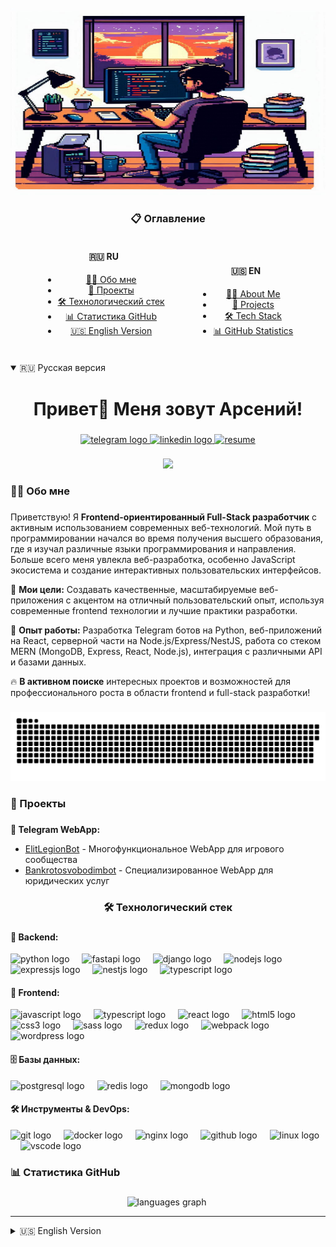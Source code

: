 <br clear="both">

<div align="center">
  <img height="300" width="600" src="assets/pixel_profile.png" alt="Arseny Bahur" />
</div>

###

<h3 align="center">📋 Оглавление</h3>

<div align="center">

<div style="display: inline-block; margin-right: 50px;">

#### 🇷🇺 RU

- [👩‍💻 Обо мне](#-обо-мне)
- [🚀 Проекты](#-проекты)
- [🛠 Технологический стек](#-технологический-стек)
- [📊 Статистика GitHub](#-статистика-github)
- [🇺🇸 English Version](#-english-version)

</div>

<div style="display: inline-block;">

#### 🇺🇸 EN

- [👩‍💻 About Me](#-about-me)
- [🚀 Projects](#-projects)
- [🛠 Tech Stack](#-tech-stack)
- [📊 GitHub Statistics](#-github-statistics)

</div>

</div>

###

<a name="-обо-мне"></a>

<details open>
<summary>🇷🇺 Русская версия</summary>

###

<h1 align="center">Привет👋 Меня зовут Арсений!</h1>

###

<div align="center">
  <a href="https://t.me/ARSY_NN" target="_blank">
    <img src="https://img.shields.io/static/v1?message=Telegram&logo=telegram&label=&color=2CA5E0&logoColor=white&labelColor=&style=for-the-badge" height="25" alt="telegram logo" />
  </a>
  <a href="https://linkedin.com/in/arseny-bahur-17836a222" target="_blank">
    <img src="https://img.shields.io/static/v1?message=LinkedIn&logo=LinkedIn&label=&color=2CA5E0&logoColor=white&labelColor=&style=for-the-badge" height="25" alt="linkedin logo" />
  </a>
  <a href="https://hh.ru/resume/ed61a523ff0dea4eac0039ed1f4b5458505773" target="_blank">
    <img src="https://img.shields.io/static/v1?message=Resume&logo=linkedin&label=Resume&color=green&logoColor=white&labelColor=&style=for-the-badge" height="25" alt="resume" />
  </a>
</div>

###

<div align="center">
  <img src="https://visitor-badge.laobi.icu/badge?page_id=BackLagg.BackLagg&" />
</div>

###

<h3 align="left">👩‍💻 Обо мне</h3>

###

<p align="left">
  Приветствую! Я <strong>Frontend-ориентированный Full-Stack разработчик</strong> с активным использованием современных веб-технологий. Мой путь в программировании начался во время получения высшего образования, где я изучал различные языки программирования и направления. Больше всего меня увлекла веб-разработка, особенно JavaScript экосистема и создание интерактивных пользовательских интерфейсов.
</p>

<p align="left">
  🎯 <strong>Мои цели:</strong> Создавать качественные, масштабируемые веб-приложения с акцентом на отличный пользовательский опыт, используя современные frontend технологии и лучшие практики разработки.
</p>

<p align="left">
  💼 <strong>Опыт работы:</strong> Разработка Telegram ботов на Python, веб-приложений на React, серверной части на Node.js/Express/NestJS, работа со стеком MERN (MongoDB, Express, React, Node.js), интеграция с различными API и базами данных.
</p>

<p align="left">
  🔥 <strong>В активном поиске</strong> интересных проектов и возможностей для профессионального роста в области frontend и full-stack разработки!
</p>

###

<p align="center">
  <img width="600" src="assets/github-snake.svg" alt="snake" />
</p>

###

<a name="-проекты"></a>

<h3 align="left">🚀 Проекты</h3>

###

<div align="left">
  <p><strong>🤖 Telegram WebApp:</strong></p>
  <ul>
    <li><a href="https://t.me/ElitLegionBot" target="_blank">ElitLegionBot</a> - Многофункциональное WebApp для игрового сообщества</li>
    <li><a href="https://t.me/bankrotosvobodimbot" target="_blank">Bankrotosvobodimbot</a> - Специализированное WebApp для юридических услуг</li>
  </ul>
</div>

###

<a name="-технологический-стек"></a>

<h3 align="center">🛠 Технологический стек</h3>

###

<h4 align="left">🔧 Backend:</h4>
<div align="left">
  <img src="https://skillicons.dev/icons?i=py" height="40" alt="python logo" />
  <img width="12" />
  <img src="https://skillicons.dev/icons?i=fastapi" height="40" alt="fastapi logo" />
  <img width="12" />
  <img src="https://skillicons.dev/icons?i=django" height="40" alt="django logo" />
  <img width="12" />
  <img src="https://skillicons.dev/icons?i=nodejs" height="40" alt="nodejs logo" />
  <img width="12" />
  <img src="https://skillicons.dev/icons?i=expressjs" height="40" alt="expressjs logo" />
  <img width="12" />
  <img src="https://skillicons.dev/icons?i=nestjs" height="40" alt="nestjs logo" />
  <img width="12" />
  <img src="https://skillicons.dev/icons?i=typescript" height="40" alt="typescript logo" />
</div>

<h4 align="left">🎨 Frontend:</h4>
<div align="left">
  <img src="https://skillicons.dev/icons?i=js" height="40" alt="javascript logo" />
  <img width="12" />
  <img src="https://skillicons.dev/icons?i=ts" height="40" alt="typescript logo" />
  <img width="12" />
  <img src="https://skillicons.dev/icons?i=react" height="40" alt="react logo" />
  <img width="12" />
  <img src="https://cdn.jsdelivr.net/gh/devicons/devicon/icons/html5/html5-original.svg" height="40" alt="html5 logo" />
  <img width="12" />
  <img src="https://cdn.jsdelivr.net/gh/devicons/devicon/icons/css3/css3-original.svg" height="40" alt="css3 logo" />
  <img width="12" />
  <img src="https://skillicons.dev/icons?i=sass" height="40" alt="sass logo" />
  <img width="12" />
  <img src="https://skillicons.dev/icons?i=redux" height="40" alt="redux logo" />
  <img width="12" />
  <img src="https://skillicons.dev/icons?i=webpack" height="40" alt="webpack logo" />
  <img width="12" />
  <img src="https://skillicons.dev/icons?i=wordpress" height="40" alt="wordpress logo" />
</div>

<h4 align="left">🗄️ Базы данных:</h4>
<div align="left">
  <img src="https://skillicons.dev/icons?i=postgres" height="40" alt="postgresql logo" />
  <img width="12" />
  <img src="https://skillicons.dev/icons?i=redis" height="40" alt="redis logo" />
  <img width="12" />
  <img src="https://skillicons.dev/icons?i=mongo" height="40" alt="mongodb logo" />
</div>

<h4 align="left">🛠️ Инструменты & DevOps:</h4>
<div align="left">
  <img src="https://skillicons.dev/icons?i=git" height="40" alt="git logo" />
  <img width="12" />
  <img src="https://skillicons.dev/icons?i=docker" height="40" alt="docker logo" />
  <img width="12" />
  <img src="https://skillicons.dev/icons?i=nginx" height="40" alt="nginx logo" />
  <img width="12" />
  <img src="https://skillicons.dev/icons?i=github" height="40" alt="github logo" />
  <img width="12" />
  <img src="https://skillicons.dev/icons?i=linux" height="40" alt="linux logo" />
  <img width="12" />
  <img src="https://skillicons.dev/icons?i=vscode" height="40" alt="vscode logo" />
</div>

###

<a name="-статистика-github"></a>

<h3 align="left">📊 Статистика GitHub</h3>

###

<div align="center">
  <img src="https://github-readme-stats.vercel.app/api/top-langs?username=BackLagg&locale=ru&hide_title=false&layout=compact&card_width=320&langs_count=8&theme=dracula&hide_border=false&order=2" height="150" alt="languages graph" />
  <img src="https://github-readme-stats.vercel.app/api?username=BackLagg&locale=ru&hide_title=false&hide_rank=false&show_icons=true&include_all_commits=true&count_private=true&disable_animations=false&theme=dracula&locale=ru&hide_border=false&order=1" height="150" alt="" />
</div>

</details>

---

<a name="-english-version"></a>

<details>
<summary>🇺🇸 English Version</summary>

###

<h1 align="center">Hello👋 I'm Arseny!</h1>

###

<div align="center">
  <a href="https://t.me/ARSY_NN" target="_blank">
    <img src="https://img.shields.io/static/v1?message=Telegram&logo=telegram&label=&color=2CA5E0&logoColor=white&labelColor=&style=for-the-badge" height="25" alt="telegram logo" />
  </a>
  <a href="https://linkedin.com/in/arseny-bahur-17836a222" target="_blank">
    <img src="https://img.shields.io/static/v1?message=LinkedIn&logo=LinkedIn&label=&color=2CA5E0&logoColor=white&labelColor=&style=for-the-badge" height="25" alt="linkedin logo" />
  </a>
  <a href="https://hh.ru/resume/ed61a523ff0dea4eac0039ed1f4b5458505773" target="_blank">
    <img src="https://img.shields.io/static/v1?message=Resume&logo=linkedin&label=Resume&color=green&logoColor=white&labelColor=&style=for-the-badge" height="25" alt="resume" />
  </a>
</div>

###

<div align="center">
  <img src="https://visitor-badge.laobi.icu/badge?page_id=BackLagg.BackLagg&" />
</div>

###

<a name="-about-me"></a>

<h3 align="left">👩‍💻 About Me</h3>

###

<p align="left">
  Hello! I'm a <strong>Frontend-oriented Full-Stack developer</strong> with active usage of modern web technologies. My programming journey began during my higher education, where I explored various programming languages and domains. Web development captivated me the most, especially JavaScript ecosystem and creating interactive user interfaces.
</p>

<p align="left">
  🎯 <strong>My Goals:</strong> Create high-quality, scalable web applications with focus on excellent user experience, using modern frontend technologies and development best practices.
</p>

<p align="left">
  💼 <strong>Work Experience:</strong> Development of Telegram bots on Python, React web applications, backend development with Node.js/Express/NestJS, working with MERN stack (MongoDB, Express, React, Node.js), API integration and database management.
</p>

<p align="left">
  🔥 <strong>Actively seeking</strong> interesting projects and opportunities for professional growth in frontend and full-stack development!
</p>

###

<p align="center">
  <img width="600" src="assets/github-snake.svg" alt="snake" />
</p>

###

<a name="-projects"></a>

<h3 align="left">🚀 Projects</h3>

###

<div align="left">
  <p><strong>🤖 Telegram WebApp:</strong></p>
  <ul>
    <li><a href="https://t.me/ElitLegionBot" target="_blank">ElitLegionBot</a> - Multi-functional WebApp for gaming community</li>
    <li><a href="https://t.me/bankrotosvobodimbot" target="_blank">Bankrotosvobodimbot</a> - Specialized WebApp for legal services</li>
  </ul>
</div>

###

<a name="-tech-stack"></a>

<h3 align="center">🛠 Tech Stack</h3>

###

<h4 align="left">🔧 Backend:</h4>
<div align="left">
  <img src="https://skillicons.dev/icons?i=py" height="40" alt="python logo" />
  <img width="12" />
  <img src="https://skillicons.dev/icons?i=fastapi" height="40" alt="fastapi logo" />
  <img width="12" />
  <img src="https://skillicons.dev/icons?i=django" height="40" alt="django logo" />
  <img width="12" />
  <img src="https://skillicons.dev/icons?i=nodejs" height="40" alt="nodejs logo" />
  <img width="12" />
  <img src="https://skillicons.dev/icons?i=expressjs" height="40" alt="expressjs logo" />
  <img width="12" />
  <img src="https://skillicons.dev/icons?i=nestjs" height="40" alt="nestjs logo" />
  <img width="12" />
  <img src="https://skillicons.dev/icons?i=typescript" height="40" alt="typescript logo" />
</div>

<h4 align="left">🎨 Frontend:</h4>
<div align="left">
  <img src="https://skillicons.dev/icons?i=js" height="40" alt="javascript logo" />
  <img width="12" />
  <img src="https://skillicons.dev/icons?i=ts" height="40" alt="typescript logo" />
  <img width="12" />
  <img src="https://skillicons.dev/icons?i=react" height="40" alt="react logo" />
  <img width="12" />
  <img src="https://cdn.jsdelivr.net/gh/devicons/devicon/icons/html5/html5-original.svg" height="40" alt="html5 logo" />
  <img width="12" />
  <img src="https://cdn.jsdelivr.net/gh/devicons/devicon/icons/css3/css3-original.svg" height="40" alt="css3 logo" />
  <img width="12" />
  <img src="https://skillicons.dev/icons?i=sass" height="40" alt="sass logo" />
  <img width="12" />
  <img src="https://skillicons.dev/icons?i=redux" height="40" alt="redux logo" />
  <img width="12" />
  <img src="https://skillicons.dev/icons?i=webpack" height="40" alt="webpack logo" />
  <img width="12" />
  <img src="https://skillicons.dev/icons?i=wordpress" height="40" alt="wordpress logo" />
</div>

<h4 align="left">🗄️ Databases:</h4>
<div align="left">
  <img src="https://skillicons.dev/icons?i=postgres" height="40" alt="postgresql logo" />
  <img width="12" />
  <img src="https://skillicons.dev/icons?i=redis" height="40" alt="redis logo" />
  <img width="12" />
  <img src="https://skillicons.dev/icons?i=mongo" height="40" alt="mongodb logo" />
</div>

<h4 align="left">🛠️ Tools & DevOps:</h4>
<div align="left">
  <img src="https://skillicons.dev/icons?i=git" height="40" alt="git logo" />
  <img width="12" />
  <img src="https://skillicons.dev/icons?i=docker" height="40" alt="docker logo" />
  <img width="12" />
  <img src="https://skillicons.dev/icons?i=nginx" height="40" alt="nginx logo" />
  <img width="12" />
  <img src="https://skillicons.dev/icons?i=github" height="40" alt="github logo" />
  <img width="12" />
  <img src="https://skillicons.dev/icons?i=linux" height="40" alt="linux logo" />
  <img width="12" />
  <img src="https://skillicons.dev/icons?i=vscode" height="40" alt="vscode logo" />
</div>

###

<a name="-github-statistics"></a>

<h3 align="left">📊 GitHub Statistics</h3>

###

<div align="center">
  <img src="https://github-readme-stats.vercel.app/api/top-langs?username=BackLagg&locale=en&hide_title=false&layout=compact&card_width=320&langs_count=8&theme=dracula&hide_border=false&order=2" height="150" alt="languages graph" />
  <img src="https://github-readme-stats.vercel.app/api?username=BackLagg&locale=en&hide_title=false&hide_rank=false&show_icons=true&include_all_commits=true&count_private=true&disable_animations=false&theme=dracula&locale=en&hide_border=false&order=1" height="150" alt="" />
</div>

</details>
